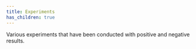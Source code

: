 ```yaml
---
title: Experiments
has_children: true
---
```

Various experiments that have been conducted with positive and negative results.